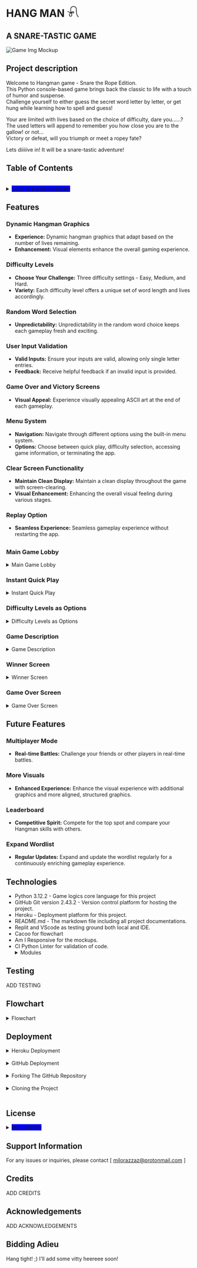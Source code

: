 # HANG MAN 𓍯 

## A SNARE-TASTIC GAME
![Game Img Mockup](/assets/pythonsnippet.JPG)

## Project description

Welcome to Hangman game - Snare the Rope Edition.<br>
This Python console-based game brings back the classic to life with a touch of humor and suspense.<br>
Challenge yourself to either guess the secret word letter by letter, or get hung while learning how to spell and guess!

Your are limited with lives based on the choice of difficulty, dare you......?<br>
The used letters will append to remember you how close you are to the gallow! or not...<br>
Victory or defeat, will you triumph or meet a ropey fate?

Lets diiiiive in! It will be a snare-tastic adventure!

<h2>Table of Contents</h2><br>
<details><summary><span style="background-color: #0000FF">Click to preview content</span></summary><br>

* Features
 - Future features
* Techonologies used
* Testing
* Flowchart
* Deployment
* Support information
* Credits / Acknowledgements
* License
* Bidding Adieu / Conclusion

</details>

## Features

### Dynamic Hangman Graphics
- **Experience:** Dynamic hangman graphics that adapt based on the number of lives remaining.
- **Enhancement:** Visual elements enhance the overall gaming experience.

### Difficulty Levels
- **Choose Your Challenge:** Three difficulty settings - Easy, Medium, and Hard.
- **Variety:** Each difficulty level offers a unique set of word length and lives accordingly.

### Random Word Selection
- **Unpredictability:** Unpredictability in the random word choice keeps each gameplay fresh and exciting.

### User Input Validation
- **Valid Inputs:** Ensure your inputs are valid, allowing only single letter entries.
- **Feedback:** Receive helpful feedback if an invalid input is provided.

### Game Over and Victory Screens
- **Visual Appeal:** Experience visually appealing ASCII art at the end of each gameplay.

### Menu System
- **Navigation:** Navigate through different options using the built-in menu system.
- **Options:** Choose between quick play, difficulty selection, accessing game information, or terminating the app.

### Clear Screen Functionality
- **Maintain Clean Display:** Maintain a clean display throughout the game with screen-clearing.
- **Visual Enhancement:** Enhancing the overall visual feeling during various stages.

### Replay Option
- **Seamless Experience:** Seamless gameplay experience without restarting the app.

##
### Main Game Lobby
<details>
  <summary>Main Game Lobby</summary>

  - **Warm Welcome:** Upon launching the game, users are greeted with a warm welcome message.
  - **Engaging Menu:** The game menu is presented to set the tone for an engaging gaming experience.

  ![Hangman Lobby](/assets/images/hangman-start-main.JPG)

</details>

### Instant Quick Play

<details>
  <summary>Instant Quick Play</summary>

  - **Spontaneous Gaming:** Option for a spontaneous gaming experience at the start with the quick play function.
  - **Jump Into Action:** Allows the user to jump straight into the action without extensive setup.

  ![Quick Play](/assets/images/hangman-opt1-easy.JPG)

</details>

### Difficulty Levels as Options

<details>
  <summary>Difficulty Levels as Options</summary>

  - **Choose Your Challenge:** Choose from multiple difficulty levels, including Easy, Medium, and Hard.
  - **Tailored Experience:** Tailor the gaming experience to your preferred level of challenge.

  ![Difficulty Options](/assets/images/hangman-diffoption.JPG)

</details>

### Game Description

<details>
  <summary>Game Description</summary>

  - **Classic Hangman:** Dive into the classic Hangman game with a touch of humor and suspense.
  - **Console Interface:** Brought to life through a console-based interface.

  ![Game Description](/assets/images/hangman-gamedescription.JPG)

</details>

### Winner Screen

<details>
  <summary>Winner Screen</summary>

  - **Celebratory Display:** A celebratory display congratulating you on successfully guessing the word.

  ![Winner Screen](/assets/images/hangman-winner.JPG)

</details>

### Game Over Screen
<details>
  <summary>Game Over Screen</summary>

  - **Defeat Visuals:** Illustrations reflecting the game-over scenario.
  
  - **Replay Option:** Don't worry! We have a replay function ready for you ❤️.

  ![Game Over](/assets/images/hangman-gameover.JPG)
  
</details>

## Future Features

### Multiplayer Mode
- **Real-time Battles:** Challenge your friends or other players in real-time battles.

### More Visuals
- **Enhanced Experience:** Enhance the visual experience with additional graphics and more aligned, structured graphics.

### Leaderboard
- **Competitive Spirit:** Compete for the top spot and compare your Hangman skills with others.

### Expand Wordlist
- **Regular Updates:** Expand and update the wordlist regularly for a continuously enriching gameplay experience.


## Technologies
 - Python 3.12.2 - Game logics core language for this project<br>
 - GitHub Git version 2.43.2 - Version control platform for hosting the project.<br>
 - Heroku - Deployment platform for this project.
 - README.md - The markdown file including all project documentations.<br>
 - Replit and VScode as testing ground both local and IDE.
 - Cacoo for flowchart
 - Am I Responsive for the mockups.
 - CI Python Linter for validation of code.
 <br><details><summary>Modules</summary>
   - random<br>
   - os<br>
   - string<br>
   - time<br>
   - Wordlist.py
      * easy_words
      * medium_words
      * hard_words
      * logo
      * graphics
      * gamedescriptions
      * endgamevis
      * winnerlogo
      * TxtColor=(RC,GC,YC,RS)
   </details>

## Testing
ADD TESTING

## Flowchart
<details><summary>Flowchart</summary>

![Flowchart image](/assets/images/Flowchart1.png)

</details>

## Deployment 
<details><summary>Heroku Deployment</summary><br>

i. Create or log in to your account at [Heroku](www.heroku.com).

ii. Click 'New' -> 'Create new app'.

iii. Type in the app name (the-hangman) -> select the region -> 'Create app'.

iv. Navigate to the 'Settings' tab.

v. Click 'Reveal Config Vars' -> Add key: 'PORT' and value: '8000'.

vi. Click 'Add buildpack' -> add 'python' (for Python) and 'nodejs' (for Node.js).
#### It is crucial that the order of buildpacks are as mentioned: 1(Shown as first) 'Python' and 2(Second) 'Nodejs'.

vii. Navigate to the 'Deploy' tab.

viii. Select 'GitHub' in the 'Deployment method' area.

ix. Enter the GitHub repository name in the search bar -> 'Connect'.

x. Click 'Deploy Branch' and wait for the build to complete.

</details><br>

<details><summary>GitHub Deployment</summary><br>


i. Log into your GitHub account.<br>

ii. Navigate to the repository (milosson/Hangman).<br>

iii. Click on the 'Settings' option at the top of the repository.<br>

iv. Select 'Pages' from the left-hand menu, located near the bottom.<br>

v. Within the 'Source' tab, select the drop-down titled 'None'.<br>

vi. Choose the branch named 'main' (in some cases, it can be named 'Master').<br>

vii. Click 'Save'.<br>

viii. You will be prompted with a URL to your deployed site.<br>

ix. Your site is now deployed. Please note that it might take a moment for the URL to update. Refresh the page until the site is fully deployed. 
</details><br>

<details><summary>Forking The GitHub Repository</summary><br>


i. Log into your GitHub account.<br>

ii. Navigate to the repository you are willing to fork (milosson/Hangman).<br>

iii. In the upper-right of the repository, click the 'Fork' button.<br>

iv. A copy of the repository will now be available within your repositories.<br>

v. You now have a copy of the code available to clone and work on without affecting the original code.
</details><br>

<details><summary>Cloning the Project</summary>

To make a local clone of the project, follow these steps:

i. Log into your GitHub account.<br>

ii. Navigate to the repository (the-hangman).<br>

iii. In the upper section of the repository, click the drop-down named 'Code'.<br>

iv. Copy the SSH address (`git@github.com:Milosson/Hangman.git`).<br>

v. Open GitBash.<br>

vi. Navigate to the correct directory.<br>

vii. Create a new directory named 'the-hangman-clone'.<br>

viii. CD into 'the-hangman-clone'.<br>

iv. Enter `git clone git@github.com:Milosson/Hangman.git`.<br>

x. GitBash will clone the repository into this directory.<br>

xi. Enter `code .`.
</details><br>

 

## License
<details><summary><span style="background-color: #0000FF">MIT License</span></summary>

Copyright (c) [2024] [Milo Razzaz]

Permission is hereby granted, free of charge, to any person obtaining a copy
of this software and associated documentation files (the "Software"), to deal
in the Software without restriction, including without limitation the rights
to use, copy, modify, merge, publish, distribute, sublicense, and/or sell
copies of the Software, and to permit persons to whom the Software is
furnished to do so, subject to the following conditions:

The above copyright notice and this permission notice shall be included in all
copies or substantial portions of the Software.

THE SOFTWARE IS PROVIDED "AS IS", WITHOUT WARRANTY OF ANY KIND, EXPRESS OR
IMPLIED, INCLUDING BUT NOT LIMITED TO THE WARRANTIES OF MERCHANTABILITY,
FITNESS FOR A PARTICULAR PURPOSE AND NONINFRINGEMENT. IN NO EVENT SHALL THE
AUTHORS OR COPYRIGHT HOLDERS BE LIABLE FOR ANY CLAIM, DAMAGES OR OTHER
LIABILITY, WHETHER IN AN ACTION OF CONTRACT, TORT OR OTHERWISE, ARISING FROM,
OUT OF OR IN CONNECTION WITH THE SOFTWARE OR THE USE OR OTHER DEALINGS IN THE
SOFTWARE.</details>

## Support Information

For any issues or inquiries, please contact [ milorazzaz@protonmail.com ]

## Credits

ADD CREDITS 

## Acknowledgements

ADD ACKNOWLEDGEMENTS

## Bidding Adieu

Hang tight! ;) I'll add some vitty heereee soon!
